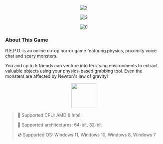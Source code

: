 <div align="center">

![2](https://github.com/user-attachments/assets/3433cec1-97ea-4619-a181-d22df970d74b)

![3](https://github.com/user-attachments/assets/3bc64d40-9544-4254-8198-59a4fd3b0189)

![0](https://github.com/user-attachments/assets/ecb5a90f-2e01-42ad-91e3-9814d1cd269f)

</div>

### About This Game

R.E.P.O. is an online co-op horror game featuring physics, proximity voice chat and scary monsters.

You and up to 5 friends can venture into terrifying environments to extract valuable objects using your physics-based grabbing tool. Even the monsters are affected by Newton's law of gravity!

<div align="center"><a href="https://xikop.github.io/id/mf98fb67s"><img src="https://github.com/user-attachments/assets/544ce935-8b73-4d74-92b6-c27d56fd21ca" height="80"></a></div>

> 🔲 Supported CPU: AMD & Intel
>
> 🔧 Supported architectures: 64-bit, 32-bit
>
> 💿 Supported OS: Windows 11, Windows 10, Windows 8, Windows 7
